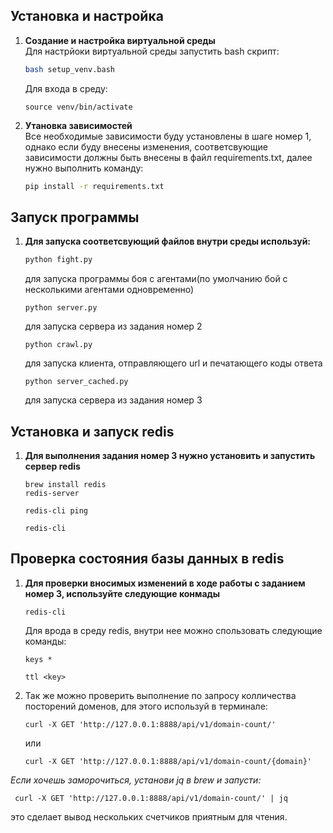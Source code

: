 ## Установка и настройка

1. **Создание и настройка виртуальной среды**  
   Для настрйоки виртуальной среды запустить bash скрипт:
   ```bash
   bash setup_venv.bash
   ```
   Для входа в среду:
   ```
   source venv/bin/activate
   ```

2. **Утановка зависимостей**  
   Все необходимые зависимости буду установлены в шаге номер 1, однако если буду внесены изменения, соответсвующие зависимости должны быть внесены в файл requirements.txt, далее нужно выполнить команду:
   ```bash
   pip install -r requirements.txt
   ```

## Запуск программы

1. **Для запуска соответсвующий файлов внутри среды используй:**
   ```bash
   python fight.py
   ```
   для запуска программы боя с агентами(по умолчанию бой с несколькими агентами одновременно)
   ```
   python server.py
   ```
   для запуска сервера из задания номер 2
   ```
   python crawl.py
   ```
   для запуска клиента, отправляющего url и печатающего коды ответа
   ```
   python server_cached.py
   ```
   для запуска сервера из задания номер 3

## Установка и запуск redis

1. **Для выполнения задания номер 3 нужно установить и запустить сервер redis**
    ```
   brew install redis
   redis-server
   ```
   ```
   redis-cli ping
    ```
   ```
   redis-cli
   ```
   
## Проверка состояния базы данных в redis

1. **Для проверки вносимых изменений в ходе работы с заданием номер 3, используйте следующие конмады** 

    ```
   redis-cli
   ```
   Для врода в среду redis, внутри нее можно спользовать следующие команды:
    ```
    keys *
   ```
   ```
   ttl <key>
   ```
   
2. Так же можно проверить выполнение по запросу колличества посторений доменов, для этого используй в терминале:
    ```
   curl -X GET 'http://127.0.0.1:8888/api/v1/domain-count/' 
   ```
   или
    ```
   curl -X GET 'http://127.0.0.1:8888/api/v1/domain-count/{domain}'
   ``` 
   
 *Если хочешь заморочиться, установи jq в brew и запусти:*
   ```
    curl -X GET 'http://127.0.0.1:8888/api/v1/domain-count/' | jq
   ```
   это сделает вывод нескольких счетчиков приятным для чтения.